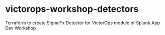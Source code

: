 # victorops-workshop-detectors
Terraform to create SignalFx Detector for VictorOps module of Splunk App Dev Workshop
